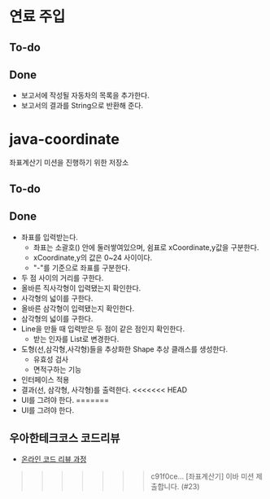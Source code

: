 # 연료 주입

## To-do

## Done
 - 보고서에 작성될 자동차의 목록을 추가한다.
 - 보고서의 결과를 String으로 반환해 준다.

# java-coordinate
좌표계산기 미션을 진행하기 위한 저장소

## To-do
 
## Done
 - 좌표를 입력받는다.
    - 좌표는 소괄호() 안에 둘러쌓여있으며, 쉼표로 xCoordinate,y값을 구분한다.
    - xCoordinate,y의 값은 0~24 사이이다.
    - "-"를 기준으로 좌표를 구분한다.
 - 두 점 사이의 거리를 구한다.
 - 올바른 직사각형이 입력됐는지 확인한다.
 - 사각형의 넓이를 구한다.
 - 올바른 삼각형이 입력됐는지 확인한다.
 - 삼각형의 넓이를 구한다.
 - Line을 만들 때 입력받은 두 점이 같은 점인지 확인한다.
    - 받는 인자를 List로 변경한다.
 - 도형(선,삼각형,사각형)들을 추상화한 Shape 추상 클래스를 생성한다.
    - 유효성 검사
    - 면적구하는 기능
 - 인터페이스 적용
 - 결과(선, 삼각형, 사각형)를 출력한다.
<<<<<<< HEAD
 - UI를 그려야 한다.
=======
 - UI를 그려야 한다.

## 우아한테크코스 코드리뷰
* [온라인 코드 리뷰 과정](https://github.com/woowacourse/woowacourse-docs/blob/master/maincourse/README.md)
>>>>>>> c91f0ce... [좌표계산기] 이바 미션 제출합니다. (#23)
